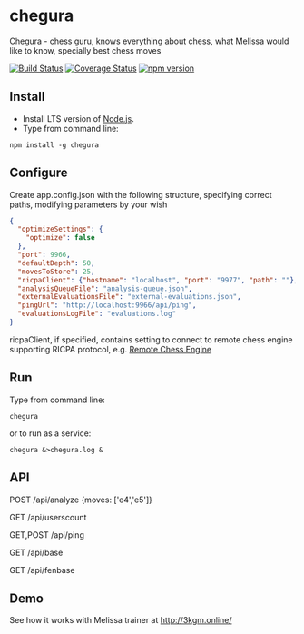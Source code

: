 # chegura
Chegura - chess guru, knows everything about chess, what Melissa would like to know, specially best chess moves

[![Build Status](https://app.travis-ci.com/Scorpibear/chegura.svg?branch=master)](https://app.travis-ci.com/Scorpibear/chegura)
[![Coverage Status](https://codecov.io/gh/Scorpibear/chegura/coverage.svg)](https://codecov.io/gh/Scorpibear/chegura)
[![npm version](https://badge.fury.io/js/chegura.svg)](https://www.npmjs.com/package/chegura)

## Install

- Install LTS version of [Node.js](https://nodejs.org/).
- Type from command line:
```
npm install -g chegura
```
## Configure
Create app.config.json with the following structure, specifying correct paths, modifying parameters by your wish
```json
{
  "optimizeSettings": {
    "optimize": false
  },
  "port": 9966,
  "defaultDepth": 50,
  "movesToStore": 25,
  "ricpaClient": {"hostname": "localhost", "port": "9977", "path": ""},
  "analysisQueueFile": "analysis-queue.json",
  "externalEvaluationsFile": "external-evaluations.json",
  "pingUrl": "http://localhost:9966/api/ping",
  "evaluationsLogFile": "evaluations.log"
}
```
ricpaClient, if specified, contains setting to connect to remote chess engine supporting RICPA protocol, e.g. [Remote Chess Engine](https://github.com/Scorpibear/remote-chess-engine)
## Run
Type from command line:
```
chegura
```
or to run as a service:
```
chegura &>chegura.log &
```
## API

POST /api/analyze {moves: ['e4','e5']}

GET /api/userscount

GET,POST /api/ping

GET /api/base

GET /api/fenbase

## Demo

See how it works with Melissa trainer at http://3kgm.online/
